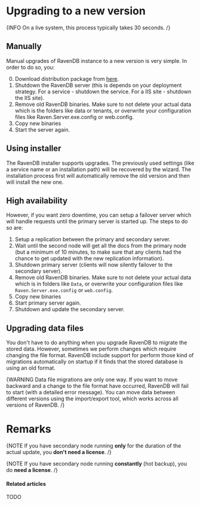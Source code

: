# Upgrading to a new version

{INFO On a live system, this process typically takes 30 seconds. /}

## Manually

Manual upgrades of RavenDB instance to a new version is very simple. In order to do so, you:

0. Download distribution package from [here](http://ravendb.net/download).
1. Shutdown the RavenDB server (this is depends on your deployment strategy. For a service - shutdown the service. For a IIS site - shutdown the IIS site).
2. Remove old RavenDB binaries. Make sure to not delete your actual data which is the folders like data or tenants, or overwrite your configuration files like Raven.Server.exe.config or web.config.
3. Copy new binaries 
4. Start the server again.

## Using installer

The RavenDB installer supports upgrades. The previously used settings (like a service name or an installation path) will be recovered by the wizard. The installation process first will automatically remove the old version and then will install the new one.

## High availability

However, if you want zero downtime, you can setup a failover server which will handle requests until the primary server is started up. The steps to do so are:

1. Setup a replication between the primary and secondary server.
2. Wait until the second node will get all the docs from the primary node (but a minimum of 10 minutes, to make sure that any clients had the chance to get updated with the new replication information).
3. Shutdown primary server (clients will now silently failover to the secondary server).
4. Remove old RavenDB binaries. Make sure to not delete your actual data which is in folders like `Data`, or overwrite your configuration files like `Raven.Server.exe.config` or `web.config`.
5. Copy new binaries
6. Start primary server again.
7. Shutdown and update the secondary server.

## Upgrading data files

You don't have to do anything when you upgrade RavenDB to migrate the stored data. However, sometimes we perform changes which require changing the file format. RavenDB include support for perform those kind of migrations automatically on startup if it finds that the stored database is using an old format.

{WARNING Data file migrations are only one way. If you want to move backward and a change to the file format have occurred, RavenDB will fail to start (with a detailed error message). You can move data between different versions using the import/export tool, which works across all versions of RavenDB. /}

# Remarks

{NOTE If you have secondary node running **only** for the duration of the actual update, you **don't need a license**. /}

{NOTE If you have secondary node running **constantly** (hot backup), you do **need a license**. /}

#### Related articles

TODO